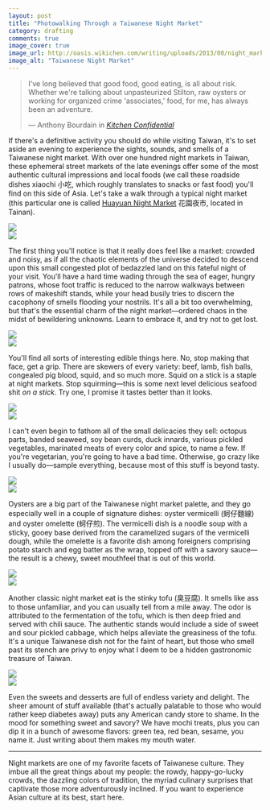 ```yaml
---
layout: post
title: "Photowalking Through a Taiwanese Night Market"
category: drafting
comments: true
image_cover: true
image_url: http://oasis.wikichen.com/writing/uploads/2013/08/night_market_panorama.jpg
image_alt: "Taiwanese Night Market"
---
```


> I've long believed that good food, good eating, is all about risk. Whether we're talking about unpasteurized Stilton, raw oysters or working for organized crime 'associates,' food, for me, has always been an adventure.
>
> — Anthony Bourdain in *[Kitchen Confidential][kitchen]*

[kitchen]: http://www.goodreads.com/book/show/33313.Kitchen_Confidential

If there's a definitive activity you should do while visiting Taiwan, it's to set aside an evening to experience the sights, sounds, and smells of a Taiwanese night market. With over one hundred night markets in Taiwan, these ephemeral street markets of the late evenings offer some of the most authentic cultural impressions and local foods (we call these roadside dishes xiaochi 小吃, which roughly translates to snacks or fast food) you'll find on this side of Asia. Let's take a walk through a typical night market (this particular one is called [Huayuan Night Market][huayuan] 花園夜市, located in Tainan).

[huayuan]: https://foursquare.com/v/%E8%8A%B1%E5%9C%92%E5%A4%9C%E5%B8%82/4bb860e153649c74b6fb46fb

<div class="row-fluid row-container">
  <div class="span6">
    <img src="http://oasis.wikichen.com/writing/uploads/2013/08/market-arcade.jpg">
  </div>
  <div class="span6">
    <img src="http://oasis.wikichen.com/writing/uploads/2013/08/market-shops.jpg">
  </div>
</div>

The first thing you'll notice is that it really does feel like a market: crowded and noisy, as if all the chaotic elements of the universe decided to descend upon this small congested plot of bedazzled land on this fateful night of your visit. You'll have a hard time wading through the sea of eager, hungry patrons, whose foot traffic is reduced to the narrow walkways between rows of makeshift stands, while your head busily tries to discern the cacophony of smells flooding your nostrils. It's all a bit too overwhelming, but that's the essential charm of the night market—ordered chaos in the midst of bewildering unknowns. Learn to embrace it, and try not to get lost.

<div class="row-fluid row-container">
  <div class="span6">
    <img src="http://oasis.wikichen.com/writing/uploads/2013/08/market-kebobs.jpg">
  </div>
  <div class="span6">
    <img src="http://oasis.wikichen.com/writing/uploads/2013/08/market-squid.jpg">
  </div>
</div>

You'll find all sorts of interesting edible things here. No, stop making that face, get a grip. There are skewers of every variety: beef, lamb, fish balls, congealed pig blood, squid, and so much more. Squid on a stick is a staple at night markets. Stop squirming—this is some next level delicious seafood shit *on a stick*. Try one, I promise it tastes better than it looks.

<div class="row-fluid row-container">
  <div class="span6">
    <img src="http://oasis.wikichen.com/writing/uploads/2013/08/market-sides.jpg">
  </div>
  <div class="span6">
    <img src="http://oasis.wikichen.com/writing/uploads/2013/08/market-meats.jpg">
  </div>
</div>

I can't even begin to fathom all of the small delicacies they sell: octopus parts, banded seaweed, soy bean curds, duck innards, various pickled vegetables, marinated meats of every color and spice, to name a few. If you're vegetarian, you're going to have a bad time. Otherwise, go crazy like I usually do—sample everything, because most of this stuff is beyond tasty.

<div class="row-fluid row-container">
  <div class="span6">
    <img src="http://oasis.wikichen.com/writing/uploads/2013/08/market-oysternoodles.jpg">
  </div>
  <div class="span6">
    <img src="http://oasis.wikichen.com/writing/uploads/2013/08/market-oysterpancake.jpg">
  </div>
</div>

Oysters are a big part of the Taiwanese night market palette, and they go especially well in a couple of signature dishes: oyster vermicelli (蚵仔麵線) and oyster omelette (蚵仔煎). The vermicelli dish is a noodle soup with a sticky, gooey base derived from the caramelized sugars of the vermicelli dough, while the omelette is a favorite dish among foreigners comprising potato starch and egg batter as the wrap, topped off with a savory sauce—the result is a chewy, sweet mouthfeel that is out of this world.

<div class="row-fluid row-container">
  <div class="span6">
    <img src="http://oasis.wikichen.com/writing/uploads/2013/08/market-tofu.jpg">
  </div>
  <div class="span6">
    <img src="http://oasis.wikichen.com/writing/uploads/2013/08/market-sausages.jpg">
  </div>
</div>

Another classic night market eat is the stinky tofu (臭豆腐). It smells like ass to those unfamiliar, and you can usually tell from a mile away. The odor is attributed to the fermentation of the tofu, which is then deep fried and served with chili sauce. The authentic stands would include a side of sweet and sour pickled cabbage, which helps alleviate the greasiness of the tofu. It's a unique Taiwanese dish not for the faint of heart, but those who smell past its stench are privy to enjoy what I deem to be a hidden gastronomic treasure of Taiwan.

<div class="row-fluid row-container">
  <div class="span6">
    <img src="http://oasis.wikichen.com/writing/uploads/2013/08/market-candies.jpg">
  </div>
  <div class="span6">
    <img src="http://oasis.wikichen.com/writing/uploads/2013/08/market-mochi.jpg">
  </div>
</div>

Even the sweets and desserts are full of endless variety and delight. The sheer amount of stuff available (that's actually palatable to those who would rather keep diabetes away) puts any American candy store to shame. In the mood for something sweet and savory? We have mochi treats, plus you can dip it in a bunch of awesome flavors: green tea, red bean, sesame, you name it. Just writing about them makes my mouth water.

- - -

Night markets are one of my favorite facets of Taiwanese culture. They imbue all the great things about my people: the rowdy, happy-go-lucky crowds, the dazzling colors of tradition, the myriad culinary surprises that captivate those more adventurously inclined. If you want to experience Asian culture at its best, start here.
